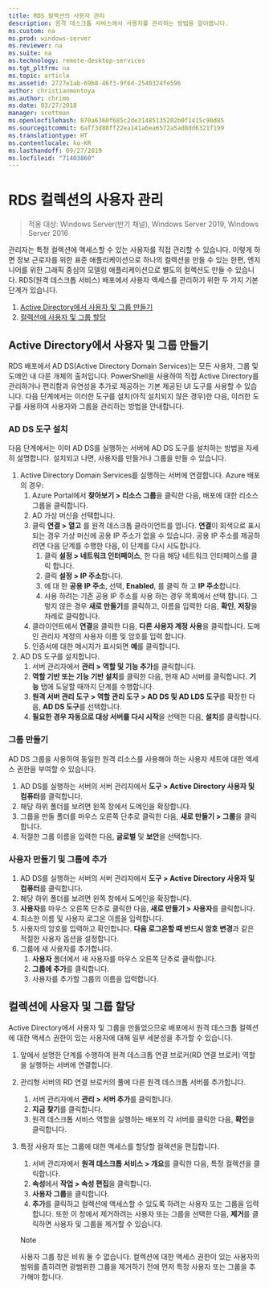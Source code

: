 ```yaml
---
title: RDS 컬렉션의 사용자 관리
description: 원격 데스크톱 서비스에서 사용자를 관리하는 방법을 알아봅니다.
ms.custom: na
ms.prod: windows-server
ms.reviewer: na
ms.suite: na
ms.technology: remote-desktop-services
ms.tgt_pltfrm: na
ms.topic: article
ms.assetid: 2727e1ab-69b8-46f3-9f6d-2540324fe596
author: christianmontoya
ms.author: chrimo
ms.date: 03/27/2018
manager: scottman
ms.openlocfilehash: 870a6360f685c2de31485135202b0f1415c90d85
ms.sourcegitcommit: 6aff3d88ff22ea141a6ea6572a5ad8dd6321f199
ms.translationtype: HT
ms.contentlocale: ko-KR
ms.lasthandoff: 09/27/2019
ms.locfileid: "71403860"
---
```

# <a name="manage-users-in-your-rds-collection"></a>RDS 컬렉션의 사용자 관리

>적용 대상: Windows Server(반기 채널), Windows Server 2019, Windows Server 2016

관리자는 특정 컬렉션에 액세스할 수 있는 사용자를 직접 관리할 수 있습니다. 이렇게 하면 정보 근로자를 위한 표준 애플리케이션으로 하나의 컬렉션을 만들 수 있는 한편, 엔지니어를 위한 그래픽 중심의 모델링 애플리케이션으로 별도의 컬렉션도 만들 수 있습니다. RDS(원격 데스크톱 서비스) 배포에서 사용자 액세스를 관리하기 위한 두 가지 기본 단계가 있습니다.

1.  [Active Directory에서 사용자 및 그룹 만들기](#create-your-users-and-groups-in-active-directory)
2.  [컬렉션에 사용자 및 그룹 할당](#assign-users-and-groups-to-collections)


## <a name="create-your-users-and-groups-in-active-directory"></a>Active Directory에서 사용자 및 그룹 만들기

RDS 배포에서 AD DS(Active Directory Domain Services)는 모든 사용자, 그룹 및 도메인 내 다른 개체의 출처입니다. PowerShell을 사용하여 직접 Active Directory를 관리하거나 편리함과 유연성을 추가로 제공하는 기본 제공된 UI 도구를 사용할 수 있습니다. 다음 단계에서는 이러한 도구를 설치(아직 설치되지 않은 경우)한 다음, 이러한 도구를 사용하여 사용자와 그룹을 관리하는 방법을 안내합니다.

### <a name="install-ad-ds-tools"></a>AD DS 도구 설치

다음 단계에서는 이미 AD DS를 실행하는 서버에 AD DS 도구를 설치하는 방법을 자세히 설명합니다. 설치되고 나면, 사용자를 만들거나 그룹을 만들 수 있습니다.

1. Active Directory Domain Services를 실행하는 서버에 연결합니다. Azure 배포의 경우:
   1. Azure Portal에서 **찾아보기 > 리소스 그룹**을 클릭한 다음, 배포에 대한 리소스 그룹을 클릭합니다.
   2. AD 가상 머신을 선택합니다.
   3. 클릭 **연결 > 열고** 를 원격 데스크톱 클라이언트를 엽니다. **연결**이 회색으로 표시되는 경우 가상 머신에 공용 IP 주소가 없을 수 있습니다. 공용 IP 주소를 제공하려면 다음 단계를 수행한 다음, 이 단계를 다시 시도합니다.
      1. 클릭 **설정 > 네트워크 인터페이스**, 한 다음 해당 네트워크 인터페이스를 클릭 합니다.
      2. 클릭 **설정 > IP 주소**합니다.
      3. 에 대 한 **공용 IP 주소**, 선택, **Enabled**, 를 클릭 하 고 **IP 주소**합니다.
      4. 사용 하려는 기존 공용 IP 주소를 사용 하는 경우 목록에서 선택 합니다. 그렇지 않은 경우 **새로 만들기**를 클릭하고, 이름을 입력한 다음, **확인**, **저장**을 차례로 클릭합니다.
   4. 클라이언트에서 **연결**을 클릭한 다음, **다른 사용자 계정 사용**을 클릭합니다. 도메인 관리자 계정의 사용자 이름 및 암호를 입력 합니다.
   5. 인증서에 대한 메시지가 표시되면 **예**를 클릭합니다.
2. AD DS 도구를 설치합니다.
   1. 서버 관리자에서 **관리 > 역할 및 기능 추가**를 클릭합니다.
   2. **역할 기반 또는 기능 기반 설치**를 클릭한 다음, 현재 AD 서버를 클릭합니다. **기능** 탭에 도달할 때까지 단계를 수행합니다.
   3. **원격 서버 관리 도구 > 역할 관리 도구 > AD DS 및 AD LDS 도구**를 확장한 다음, **AD DS 도구**를 선택합니다.
   4. **필요한 경우 자동으로 대상 서버를 다시 시작**을 선택한 다음, **설치**를 클릭합니다.

### <a name="create-a-group"></a>그룹 만들기

AD DS 그룹을 사용하여 동일한 원격 리소스를 사용해야 하는 사용자 세트에 대한 액세스 권한을 부여할 수 있습니다.

1. AD DS를 실행하는 서버의 서버 관리자에서 **도구 > Active Directory 사용자 및 컴퓨터**를 클릭합니다.
2. 해당 하위 폴더를 보려면 왼쪽 창에서 도메인을 확장합니다.
3. 그룹을 만들 폴더를 마우스 오른쪽 단추로 클릭한 다음, **새로 만들기 > 그룹**을 클릭합니다.
4. 적절한 그룹 이름을 입력한 다음, **글로벌** 및 **보안**을 선택합니다.

### <a name="create-a-user-and-add-to-a-group"></a>사용자 만들기 및 그룹에 추가
1. AD DS를 실행하는 서버의 서버 관리자에서 **도구 > Active Directory 사용자 및 컴퓨터**를 클릭합니다.
2. 해당 하위 폴더를 보려면 왼쪽 창에서 도메인을 확장합니다.
3. **사용자**를 마우스 오른쪽 단추로 클릭한 다음, **새로 만들기 > 사용자**를 클릭합니다.
4. 최소한 이름 및 사용자 로그온 이름을 입력합니다.
5. 사용자의 암호를 입력하고 확인합니다. **다음 로그온할 때 반드시 암호 변경**과 같은 적절한 사용자 옵션을 설정합니다.
6. 그룹에 새 사용자를 추가합니다.
   1. **사용자** 폴더에서 새 사용자를 마우스 오른쪽 단추로 클릭합니다.
   2. **그룹에 추가**를 클릭합니다.
   3. 사용자를 추가할 그룹의 이름을 입력합니다.

## <a name="assign-users-and-groups-to-collections"></a>컬렉션에 사용자 및 그룹 할당
Active Directory에서 사용자 및 그룹을 만들었으므로 배포에서 원격 데스크톱 컬렉션에 대한 액세스 권한이 있는 사용자에 대해 일부 세분성을 추가할 수 있습니다.

1. 앞에서 설명한 단계를 수행하여 원격 데스크톱 연결 브로커(RD 연결 브로커) 역할을 실행하는 서버에 연결합니다.
2. 관리형 서버의 RD 연결 브로커의 풀에 다른 원격 데스크톱 서버를 추가합니다.
   1. 서버 관리자에서 **관리 > 서버 추가**를 클릭합니다.
   2. **지금 찾기**를 클릭합니다.
   3. 원격 데스크톱 서비스 역할을 실행하는 배포의 각 서버를 클릭한 다음, **확인**을 클릭합니다.
3. 특정 사용자 또는 그룹에 대한 액세스를 할당할 컬렉션을 편집합니다.
   1. 서버 관리자에서 **원격 데스크톱 서비스 > 개요**를 클릭한 다음, 특정 컬렉션을 클릭합니다.
   2. **속성**에서 **작업 > 속성 편집**을 클릭합니다.
   3. **사용자 그룹**을 클릭합니다.
   4. **추가**를 클릭하고 컬렉션에 액세스할 수 있도록 하려는 사용자 또는 그룹을 입력합니다. 또한 이 창에서 제거하려는 사용자 또는 그룹을 선택한 다음, **제거**를 클릭하면 사용자 및 그룹을 제거할 수 있습니다. 
   
   >[!NOTE] 
   > 사용자 그룹 창은 비워 둘 수 없습니다. 컬렉션에 대한 액세스 권한이 있는 사용자의 범위를 좁히려면 광범위한 그룹을 제거하기 전에 먼저 특정 사용자 또는 그룹을 추가해야 합니다.